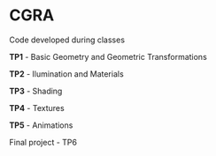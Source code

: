 # CGRA

Code developed during classes 

**TP1** - Basic Geometry and Geometric Transformations

**TP2** - Ilumination and Materials

**TP3** - Shading 

**TP4** - Textures

**TP5** - Animations

Final project - TP6
